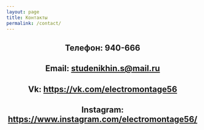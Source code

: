 ```yaml
---
layout: page
title: Контакты
permalink: /contact/
---
```


<div style="text-align:center;"><h2>Телефон: 940-666</h2>
<div style="text-align:center;"><h2>Email: <a href="mailto:studenikhin.s@mail.ru">studenikhin.s@mail.ru</a></h2></div>
<div style="text-align:center;"><h2>Vk: <a href="https://vk.com/electromontage56">https://vk.com/electromontage56</a></h2></div>
<div style="text-align:center;"><h2>Instagram: <a href="https://www.instagram.com/electromontage56/">https://www.instagram.com/electromontage56/</a></h2></div>
